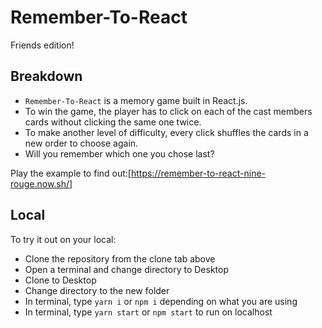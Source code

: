 # Remember-To-React
Friends edition!

## Breakdown
* `Remember-To-React` is a memory game built in React.js. 
* To win the game, the player has to click on each of the cast members cards without clicking the same one twice.
* To make another level of difficulty, every click shuffles the cards in a new order to choose again. 
* Will you remember which one you chose last?

Play the example to find out:[https://remember-to-react-nine-rouge.now.sh/]

## Local
To try it out on your local:
* Clone the repository from the clone tab above
* Open a terminal and change directory to Desktop
* Clone to Desktop
* Change directory to the new folder
* In terminal, type `yarn i` or `npm i` depending on what you are using
* In terminal, type `yarn start` or `npm start` to run on localhost
